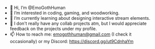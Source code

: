 - 👋 Hi, I’m @EmoGothHuman
- 👀 I’m interested in coding, gaming, and woodworking.
- 🌱 I’m currently learning about designing interactive stream elements.
- 💞️ I don't really have any collab projects atm, but I would appreciate feedback on the projects under my profile.
- 📫 How to reach me: emogothhuman@gmail.com (I check it occasionally) or my Discord: https://discord.gg/ut9CdnhaYm

<!---
EmoGothHuman/EmoGothHuman is a ✨ special ✨ repository because its `README.md` (this file) appears on your GitHub profile.
You can click the Preview link to take a look at your changes.
--->
